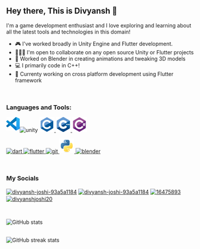  ## Hey there, This is Divyansh 👋

I'm a game development enthusiast and I love exploring and learning about all the latest tools and technologies in this domain!

- 🎮 I've worked broadly in Unity Engine and Flutter development.
- 🧑‍🤝‍🧑 I'm open to collaborate on any open source Unity or Flutter projects
- 🤖 Worked on Blender in creating animations and tweaking 3D models
- 💻 I primarily code in C++!
- 📱 Currenty working on cross platform development using Flutter framework

<br>

<h3 align="left">Languages and Tools:</h3>

<img align="left" alt="Visual Studio Code" width="36px" src="https://raw.githubusercontent.com/github/explore/80688e429a7d4ef2fca1e82350fe8e3517d3494d/topics/visual-studio-code/visual-studio-code.png" />
<p <a href="https://unity.com/" target="_blank"> <img src="https://www.vectorlogo.zone/logos/unity3d/unity3d-icon.svg" alt="unity" width="40" height="40"/> </a>  <a href="https://www.cprogramming.com/" target="_blank"> <img src="https://raw.githubusercontent.com/devicons/devicon/master/icons/c/c-original.svg" alt="c" width="40" height="40"/> </a> <a href="https://www.w3schools.com/cpp/" target="_blank"> <img src="https://raw.githubusercontent.com/devicons/devicon/master/icons/cplusplus/cplusplus-original.svg" alt="cplusplus" width="40" height="40"/> </a> <a href="https://www.w3schools.com/cs/" target="_blank"> <img src="https://raw.githubusercontent.com/devicons/devicon/master/icons/csharp/csharp-original.svg" alt="csharp" width="40" height="40"/> </a>

<a href="https://dart.dev" target="_blank"> <img src="https://www.vectorlogo.zone/logos/dartlang/dartlang-icon.svg" alt="dart" width="40" height="40"/> </a> <a href="https://flutter.dev" target="_blank"> <img src="https://www.vectorlogo.zone/logos/flutterio/flutterio-icon.svg" alt="flutter" width="40" height="40"/> </a> <a href="https://git-scm.com/" target="_blank"> <img src="https://www.vectorlogo.zone/logos/git-scm/git-scm-icon.svg" alt="git" width="40" height="40"/> </a> <a href="https://www.python.org" target="_blank"> <img src="https://raw.githubusercontent.com/devicons/devicon/master/icons/python/python-original.svg" alt="python" width="40" height="40"/> </a><a href="https://www.blender.org/" target="_blank"> <img src="https://download.blender.org/branding/community/blender_community_badge_white.svg" alt="blender" width="40" height="40"/> </a> </p>


<br>

<h3 align="left">My Socials</h3>

<p align="left">
<a href="https://github.com/archrave" target="blank"><img align="center" src="https://cdn.jsdelivr.net/npm/simple-icons@3.0.1/icons/github.svg" alt="divyansh-joshi-93a5a1184" height="30" width="40" /></a> <a href="https://linkedin.com/in/divyansh-joshi-93a5a1184" target="blank"><img align="center" src="https://raw.githubusercontent.com/rahuldkjain/github-profile-readme-generator/master/src/images/icons/Social/linked-in-alt.svg" alt="divyansh-joshi-93a5a1184" height="30" width="40" /></a>
<a href="https://stackoverflow.com/users/16475893" target="blank"><img align="center" src="https://raw.githubusercontent.com/rahuldkjain/github-profile-readme-generator/master/src/images/icons/Social/stack-overflow.svg" alt="16475893" height="30" width="40" /></a>
<a href="https://www.hackerrank.com/divyanshjoshi20" target="blank"><img align="center" src="https://raw.githubusercontent.com/rahuldkjain/github-profile-readme-generator/master/src/images/icons/Social/hackerrank.svg" alt="divyanshjoshi20" height="30" width="40" /></a>
</p>

<br>

![GitHub stats](https://github-readme-stats.vercel.app/api?username=archrave&show_icons=true&theme=tokyonight&hide_border=true)  
<br>

![GitHub streak stats](https://github-readme-streak-stats.herokuapp.com/?user=archrave&theme=tokyonight&hide_border=true)  

<br>

<!-- <p><img align="center" src="https://github-readme-stats.vercel.app/api/top-langs?username=archrave&show_icons=true&locale=en&layout=compact&theme=tokyonight&hide_border=true" alt="archrave" /></p> -->
<!---
### Spotify Playing 🎧:
 
[<img src = "https://novatorem-archrave.vercel.app/api/spotify-playing" alt = "Divyansh's Spotify Playing" width="350" />](https://open.spotify.com/user/6jugxn441mmsedn3b6erhdina)

[![Spotify](novatorem-archrave.vercel.app)](https://open.spotify.com/user/6jugxn441mmsedn3b6erhdina)  ---> 
